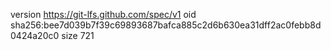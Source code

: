 version https://git-lfs.github.com/spec/v1
oid sha256:bee7d039b7f39c69893687bafca885c2d6b630ea31dff2ac0febb8d0424a20c0
size 721
